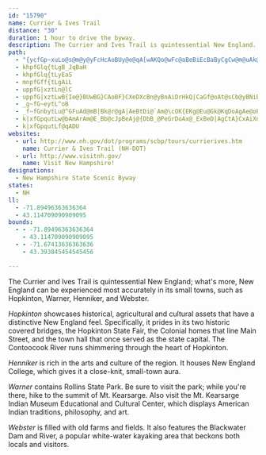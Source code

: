 ```yaml
---
id: "15790"
name: Currier & Ives Trail
distance: "30"
duration: 1 hour to drive the byway.
description: The Currier and Ives Trail is quintessential New England. Experience the byway's small towns, specifically Hopkinton, Warner, Henniker, and Webster.
path:
  - "{ycfGp~xuLo@s@m@y@yFcHcAoBUy@e@qA[wAKQo@wFc@aBeBiEcBaByCgCw@m@uAk@uAYeCGmB?aBGqG?sBQcF{@yAu@uJcIuFqFqFqF_CuCwBcCeAy@mBiAoAi@}AUwDYoHg@uUuA}D_@qFy@uBg@uBw@cD}AkCyBaF}FwBoC[g@_C_FwMkX{N{ZgCmDeBoBcB{AkCaBWKsCcBwL{GgDsByNmIiSaL_K_GoHmE{CeBwA{@{HaEw@g@oAgAqD}DcCcDuEoG{FkIwQiWiEiGaD}GkHoLga@kr@}GyNw@uAM_@qGwMcAuCYyACOY}DOmEsBwb@AmCByCRkCVaCz@iDz@yCf@uAvAiD|JcUrAiC`AgCv@_CbA}Dz@eFT_B\\kFJuBAyFGkCOiGM}BIiEAgERqHnAwM~@iGfIsh@hA_Hp@{F\\iFdCgj@VkE~@}Qp@mIvAcMTmCnCuT`AqNRqCTiFVyEVmFDQXcGR_Gv@oLFyBOcHS{D"
  - khpfGlq{tLgB_JqBaH
  - khpfGlq{tLyEaS
  - mnpfGff{tLgAiL
  - uppfG|xztLn@lC
  - uppfG|xztLwB{Ie@}BUwBG}CAoBF}CXeDXcBn@yBnAiDrHkQ|CaGf@oAt@sCb@yBNiBRcDDqCQcGUiDmBcO}AyM}A_M}AaLy@{GkBwPKsDBgDF{BXeDd@{D~FkUpCkLn@_EVkCBwBO}E_@wDo@{CEiBKaB@qGIgAGg@Qe@[Sg@Sa@SKGs@OgCaASO_@k@KGqByBWU]]QE{Am@eEwAkAg@qCaBoAgAu@y@Y[}@s@EK{F{G}NqPkFsF_BwAoEiCk@k@aAgB}AaE_@yAUwBDi@h@wDdAqIkBtBmFnEiLhKsBdAaBpAaExDoMdM}MtKkHjFyGfEkCjBm@j@wAhB{@|AaBbFu@zAa@v@aAbAqA`AyE|CiH|EmPhL{ClBcGlDIBiG`EqBjBgBjB_@XuA~AkAdDM\uB~KqCtOgChOITe@zEGjA[~Ee@tDeCzP
  - _g~fG~eytL^oB
  - _f~fGnbytLu@^GFuAd@mB|Bk@r@gA|AeBtDi@`Am@\cOK{EKg@Eu@Gk@KqDoAgAe@oBgAmCeBi@a@iC{BeEsCq@o@}BmDuAuAcBsAyDyBcCy@gAOc@OOKeAe@iA}@uDaEq@uA{A}DcAaBoB_AuA[iAAkAMgD{@s@SgLnLsAl@{FdB}AT}@GcRyDwBUMByAKyACeDNsAkGqBcK[}@kFsUeCkKsByFmCeGkCiGaEqIc@m@a@s@q@g@y@Wc@E_@`@uAtBqDbFcBfBm@\_APoBLiB?qDi@aGiAaHeAoCk@k@C_Gp@iFZuBV}Cz@sDd@gThKoIbFiCbBcCxA}FdCyGnCiAVuEr@gKpAcCHiK[}@D{@TcIhDwChAoARqBd@gAFiDSwASqI}CyMwEaAu@qHwLy@{@m@Uk@Ig@CUHSLQRwApBYZmGvDaKzFoQvKqI`FiTzLy]nSuK`G}BtAoBxAuBnBkHtIaCrDuCjFaEfJmEzKsC~Fw@jA}AnBw@j@wBdAqA`@yAPmACcIk@qKy@gAB}@TcFxAw@XiEhAoAF_K}A{@IaMwDwAg@]gAu@sCsAiGa@wAqCaI}AaEw@}B_AeE_Js[mAwEWm@sBuHgIa[kH}WCQ}CoLqDsM{CiMeByGaIsXK[Ga@Sg@gEaOaEeM_BmGa@{Aq@mB}@mBgB}BgAgAoC}AcAaAy@gAoAqAeAy@uFgCcAs@}FoDaD_C{@aAMUMQ
  - k|xfGpqutLw@bAmArAm@E_Bb@cJpBeAj@{DbB_@PeGrDoAx@_ExBeD|AgCtA}CxAiXnLoKhFeGpDgNrH_K~Fs@`@gG`DiG|CoAt@uApAiGdJ_BpCo@`BIX
  - k|xfGpqutLf@qADU
websites:
  - url: http://www.nh.gov/dot/programs/scbp/tours/currierives.htm
    name: Currier & Ives Trail (NH-DOT)
  - url: http://www.visitnh.gov/
    name: Visit New Hampshire!
designations:
  - New Hampshire State Scenic Byway
states:
  - NH
ll:
  - -71.89496363636364
  - 43.114709090909095
bounds:
  - - -71.89496363636364
    - 43.114709090909095
  - - -71.67413636363636
    - 43.393845454545456

---
```


The Currier and Ives Trail is quintessential New England; what's more, New England can be experienced most accurately in its small towns, such as Hopkinton, Warner, Henniker, and Webster.

_Hopkinton_ showcases historical, agricultural and cultural assets that have a distinctive New England feel. Specifically, it prides in its two historic covered bridges, the Hopkinton State Fair, the Colonial homes that line Main Street, and the town hall that once served as the state capital. The Contoocook River runs shimmering through the heart of Hopkinton.

_Henniker_ is rich in the arts and culture of the region. It houses New England College, which gives it a close-knit, small-town aura.

_Warner_ contains Rollins State Park. Be sure to visit the park; while you're there, hike to the summit of Mt. Kearsarge. Also visit the Mt. Kearsarge Indian Museum Educational and Cultural Center, which displays American Indian traditions, philosophy, and art.

_Webster_ is filled with old farms and fields. It also features the Blackwater Dam and River, a popular white-water kayaking area that beckons both locals and visitors.
